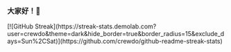 <h3>大家好！👋</h1>
[![GitHub Streak](https://streak-stats.demolab.com?user=crewdo&theme=dark&hide_border=true&border_radius=15&exclude_days=Sun%2CSat)](https://github.com/crewdo/github-readme-streak-stats)
<!-- [![crewdo's github activity graph](https://github-readme-activity-graph.vercel.app/graph?username=crewdo&bg_color=000000&color=00c4b3&line=00c4b3&point=00c4b3&area=true&hide_border=true)](https://github.com/crewdo/github-readme-activity-graph) --!>
